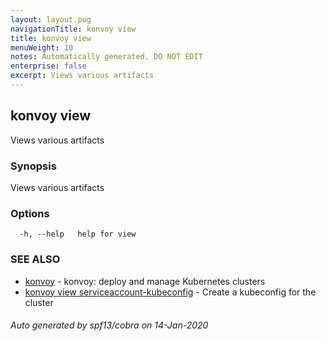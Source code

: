 ```yaml
---
layout: layout.pug
navigationTitle: konvoy view
title: konvoy view
menuWeight: 10
notes: Automatically generated, DO NOT EDIT
enterprise: false
excerpt: Views various artifacts
---
```


## konvoy view

Views various artifacts

### Synopsis

Views various artifacts

### Options

```
  -h, --help   help for view
```

### SEE ALSO

* [konvoy](../)	 - konvoy: deploy and manage Kubernetes clusters
* [konvoy view serviceaccount-kubeconfig](./konvoy-view-serviceaccount-kubeconfig/)	 - Create a kubeconfig for the cluster

###### Auto generated by spf13/cobra on 14-Jan-2020
